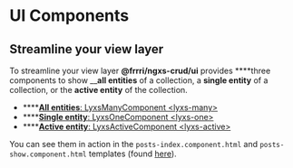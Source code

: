 # UI Components

## Streamline your view layer

To streamline your view layer **@frrri/ngxs-crud/ui** provides ****three components to show __**all entities** of a collection, a **single entity** of a collection, or the **active entity** of the collection.

* \*\*\*\*[**All entities**: LyxsManyComponent &lt;lyxs-many&gt;](lyxsmanycomponent.md)
* \*\*\*\*[**Single entity**: LyxsOneComponent &lt;lyxs-one&gt;](lyxsonecomponent.md)
* \*\*\*\*[**Active entity**: LyxsActiveComponent &lt;lyxs-active&gt;](lyxsactivecomponent.md)

You can see them in action in the `posts-index.component.html` and `posts-show.component.html` templates \(found [here](https://github.com/bitflut/lyxs/blob/master/apps/ng-integration/src/app/posts)\).

